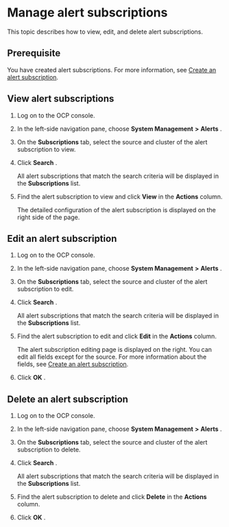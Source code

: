 Manage alert subscriptions 
===============================================

This topic describes how to view, edit, and delete alert subscriptions. 

Prerequisite 
---------------------------------

You have created alert subscriptions. For more information, see [Create an alert subscription](../900.use-alert-management/2000.new-alert-subscription.md).

View alert subscriptions 
---------------------------------------------

1. Log on to the OCP console.

   

2. In the left-side navigation pane, choose **System Management** **\>** **Alerts** .

   

3. On the **Subscriptions** tab, select the source and cluster of the alert subscription to view.

   

4. Click **Search** . 

   All alert subscriptions that match the search criteria will be displayed in the **Subscriptions** list.
   

5. Find the alert subscription to view and click **View** in the **Actions** column. 

   The detailed configuration of the alert subscription is displayed on the right side of the page.
   




Edit an alert subscription 
-----------------------------------------------

1. Log on to the OCP console.

   

2. In the left-side navigation pane, choose **System Management** **\>** **Alerts** .

   

3. On the **Subscriptions** tab, select the source and cluster of the alert subscription to edit.

   

4. Click **Search** . 

   All alert subscriptions that match the search criteria will be displayed in the **Subscriptions** list.
   

5. Find the alert subscription to edit and click **Edit** in the **Actions** column. 

   The alert subscription editing page is displayed on the right. You can edit all fields except for the source. For more information about the fields, see [Create an alert subscription](../900.use-alert-management/2000.new-alert-subscription.md).
   

6. Click **OK** .

   




Delete an alert subscription 
-------------------------------------------------

1. Log on to the OCP console.

   

2. In the left-side navigation pane, choose **System Management** **\>** **Alerts** .

   

3. On the **Subscriptions** tab, select the source and cluster of the alert subscription to delete.

   

4. Click **Search** . 

   All alert subscriptions that match the search criteria will be displayed in the **Subscriptions** list.
   

5. Find the alert subscription to delete and click **Delete** in the **Actions** column.

   

6. Click **OK** .

   



